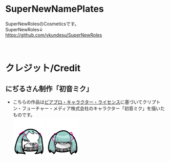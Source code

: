 # SuperNewNamePlates

SuperNewRolesのCosmeticsです。<br>
SuperNewRoles↓<br>
https://github.com/ykundesu/SuperNewRoles<br>
<br>
<br>

# クレジット/Credit
## にぢるさん制作「初音ミク」
- こちらの作品は<a href="http://piapro.jp/license/pcl/summary">ピアプロ・キャラクター・ライセンス</a>に基づいてクリプトン・フューチャー・メディア株式会社のキャラクター「初音ミク」を描いたものです。  
  <img src = hats\miku.png width="100" title = miku.png>
  <img src = hats\miku_climb.png width="100" title = miku_adaptive.png>

